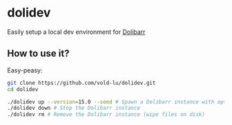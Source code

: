 # dolidev

Easily setup a local dev environment for [Dolibarr](https://www.dolibarr.org/)

## How to use it?

Easy-peasy:

```bash
git clone https://github.com/vold-lu/dolidev.git
cd dolidev

./dolidev up --version=15.0 --seed # Spawn a Dolibarr instance with optional given version, and optionally seed the database
./dolidev down # Stop the Dolibarr instance
./dolidev rm # Remove the Dolibarr instance (wipe files on disk)
```
